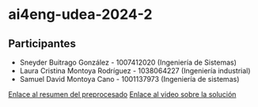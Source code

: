 # ai4eng-udea-2024-2

## Participantes
- Sneyder Buitrago González - 1007412020 (Ingeniería de Sistemas)
- Laura Cristina Montoya Rodríguez - 1038064227 (Ingeniería industrial)
- Samuel David Montoya Cano - 1001137973 (Ingeniería de sistemas)

[Enlace al resumen del preprocesado](https://youtu.be/l7KOrUjTX4k)
[Enlace al video sobre la solución](https://www.youtube.com/watch?v=LBcE4RdPt1g)
